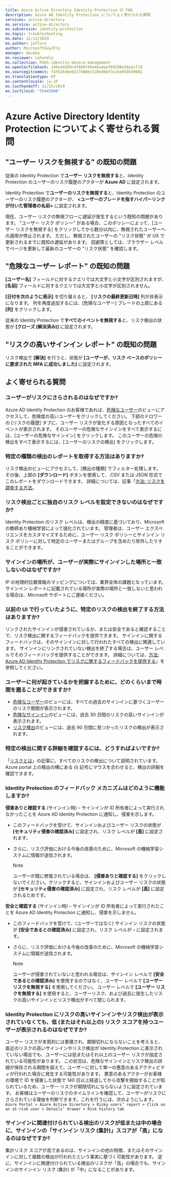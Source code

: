 ```yaml
---
title: Azure Active Directory Identity Protection の FAQ
description: Azure AD Identity Protection についてよく寄せられる質問
services: active-directory
ms.service: active-directory
ms.subservice: identity-protection
ms.topic: troubleshooting
ms.date: 12/13/2019
ms.author: joflore
author: MicrosoftGuyJFlo
manager: daveba
ms.reviewer: sahandle
ms.collection: M365-identity-device-management
ms.openlocfilehash: 140ad45d9c4f6b6f49a4ea4aefb9298e58a2cf10
ms.sourcegitcommit: f4f626d6e92174086c530ed9bf3ccbe058639081
ms.translationtype: HT
ms.contentlocale: ja-JP
ms.lasthandoff: 12/25/2019
ms.locfileid: "75443566"
---
```

# <a name="frequently-asked-questions-identity-protection-in-azure-active-directory"></a>Azure Active Directory Identity Protection についてよく寄せられる質問

## <a name="dismiss-user-risk-known-issues"></a>"ユーザー リスクを無視する" の既知の問題

従来の Identity Protection で**ユーザー リスクを無視する**と、Identity Protection のユーザーのリスク履歴のアクターが **Azure AD** に設定されます。

Identity Protection で**ユーザーのリスクを無視する**と、Identity Protection のユーザーのリスク履歴のアクターが、 **\<ユーザーのブレードを指すハイパーリンクが付いた管理者の名前\>** に設定されます。

現在、ユーザー リスクの無視フローに遅延が発生するという既知の問題があります。 "ユーザー リスク ポリシー" がある場合、このポリシーによって、[ユーザー リスクを無視する] をクリックしてから数分以内に、無視されたユーザーへの適用が停止されます。 ただし、無視されたユーザーの "リスク状態" が UX で更新されるまでに既知の遅延があります。 回避策としては、ブラウザー レベルでページを更新して最新のユーザーの "リスク状態" を確認します。

## <a name="risky-users-report-known-issues"></a>"危険なユーザー レポート" の既知の問題

**[ユーザー名]** フィールドに対するクエリでは大文字と小文字が区別されますが、 **[名前]** フィールドに対するクエリでは大文字と小文字が区別されません。

**[日付を次のように表示]** を切り替えると、 **[リスクの最終更新日時]** 列が非表示になります。 列を再度追加するには、[危険なユーザー] ブレードの上部にある **[列]** をクリックします。

従来の Identity Protection で**すべてのイベントを無視する**と、リスク検出の状態が **[クローズ (解決済み)]** に設定されます。

## <a name="risky-sign-ins-report-known-issues"></a>"リスクの高いサインイン レポート" の既知の問題

リスク検出で **[解決]** を行うと、状態が **[ユーザーが、リスク ベースのポリシーに要求された MFA に成功しました]** に設定されます。

## <a name="frequently-asked-questions"></a>よく寄せられる質問

### <a name="why-is-a-user-is-at-risk"></a>ユーザーがリスクにさらされるのはなぜですか?

Azure AD Identity Protection のお客様であれば、[危険なユーザー](howto-identity-protection-investigate-risk.md#risky-users)のビューにアクセスして、危険度の高いユーザーをクリックしてください。 下部のドロワーの [リスクの履歴] タブに、ユーザー リスクが変化する原因となったすべてのイベントが表示されます。 そのユーザーの危険なサインインをすべて表示するには、[ユーザーの危険なサインイン] をクリックします。 このユーザーの危険の検出をすべて表示するには、[ユーザーのリスクの検出] をクリックします。

### <a name="how-can-i-get-a-report-of-detections-of-a-specific-type"></a>特定の種類の検出のレポートを取得する方法はありますか?

リスク検出のビューにアクセスして、[検出の種類] でフィルター処理します。 その後、上部の **[ダウンロード]** ボタンを使用して、.CSV または JSON 形式でこのレポートをダウンロードできます。 詳細については、記事「[方法: リスクを調査する方法](howto-identity-protection-investigate-risk.md#risk-detections)。

### <a name="why-cant-i-set-my-own-risk-levels-for-each-risk-detection"></a>リスク検出ごとに独自のリスク レベルを設定できないのはなぜですか?

Identity Protection のリスク レベルは、検出の精度に基づいており、Microsoft の教師あり機械学習によって強化されています。 管理者は、ユーザー エクスペリエンスをカスタマイズするために、ユーザー リスク ポリシーとサインイン リスク ポリシーに対して特定のユーザーまたはグループを含めたり除外したりすることができます。

### <a name="why-does-the-location-of-a-sign-in-not-match-where-the-user-truly-signed-in-from"></a>サインインの場所が、ユーザーが実際にサインインした場所と一致しないのはなぜですか?

IP の地理的位置情報のマッピングについては、業界全体の課題となっています。 サインイン レポートに記載されている場所が実際の場所と一致しないと思われる場合は、Microsoft サポートにご連絡ください。 

### <a name="how-can-i-close-specific-risk-detections-like-i-did-in-the-old-ui"></a>以前の UI で行っていたように、特定のリスクの検出を終了する方法はありますか?

リンクされたサインインが侵害されているか、または安全であると確認することで、リスク検出に関するフィードバックを提供できます。 サインインに関するフィードバックは、そのサインインに対して行われたすべての検出に関連しています。 サインインにリンクされていない検出を終了する場合は、ユーザー レベルでそのフィードバックを提供することができます。 詳細については、[方法: Azure AD Identity Protection でリスクに関するフィードバックを提供する](howto-identity-protection-risk-feedback.md)」を参照してください。

### <a name="how-far-can-i-go-back-in-time-to-understand-whats-going-on-with-my-user"></a>ユーザーに何が起きているかを把握するために、どのくらいまで時間を遡ることができますか?

- [危険なユーザー](howto-identity-protection-investigate-risk.md#risky-users)のビューには、すべての過去のサインインに基づくユーザーのリスク期間が表示されます。 
- [危険なサインイン](howto-identity-protection-investigate-risk.md#risky-sign-ins)のビューには、過去 30 日間のリスクの高いサインインが表示されます。 
- [リスク検出](howto-identity-protection-investigate-risk.md#risk-detections)のビューには、過去 90 日間に見つかったリスクの検出が表示されます。

### <a name="how-can-i-learn-more-about-a-specific-detection"></a>特定の検出に関する詳細を確認するには、どうすればよいですか?

「[リスクとは](concept-identity-protection-risks.md#risk-types-and-detection)」の記事に、すべてのリスクの検出について説明されています。 Azure portal 上の検出の横にある (i) 記号にマウスを合わせると、検出の詳細を確認できます。

### <a name="how-do-the-feedback-mechanisms-in-identity-protection-work"></a>Identity Protection のフィードバック メカニズムはどのように機能しますか?

**侵害ありと確認する** (サインイン時) – サインインが ID 所有者によって実行されなかったことを Azure AD Identity Protection に通知し、侵害を示します。

- このフィードバックを受けて、サインインおよびユーザー リスクの状態が **[セキュリティ侵害の確認済み]** に設定され、リスク レベルが **[高]** に設定されます。

- さらに、リスク評価における今後の改善のために、Microsoft の機械学習システムに情報が送信されます。

    > [!NOTE]
    > ユーザーが既に修復されている場合は、 **[侵害ありと確認する]** をクリックしないでください。クリックすると、サインインおよびユーザー リスクの状態が **[セキュリティ侵害の確認済み]** に設定され、リスク レベルが **[高]** に設定されるためです。

**安全と確認する** (サインイン時) – サインインが ID 所有者によって実行されたことを Azure AD Identity Protection に通知し、侵害を示しません。

- このフィードバックを受けて、(ユーザーではなく) サインイン リスクの状態が **[安全であるとの確認済み]** に設定され、リスク レベルが **-** に設定されます。

- さらに、リスク評価における今後の改善のために、Microsoft の機械学習システムに情報が送信されます。

    > [!NOTE]
    > ユーザーが侵害されていないと思われる場合は、サインイン レベルで **[安全であるとの確認済み]** を使用するのではなく、ユーザー レベルで **[ユーザー リスクを無視する]** を使用してください。 ユーザー レベルで **[ユーザー リスクを無視する]** を使用すると、ユーザーリスク、および過去に発生したリスクの高いサインインとリスク検出がすべて閉じられます。

### <a name="why-am-i-seeing-a-user-with-a-low-or-above-risk-score-even-if-no-risky-sign-ins-or-risk-detections-are-shown-in-identity-protection"></a>Identity Protection にリスクの高いサインインやリスク検出が表示されていなくても、低 (またはそれ以上の) リスク スコアを持つユーザーが表示されるのはなぜですか?

ユーザー リスクが本質的には累積され、期限切れにならないことを考えると、直近のリスクの高いサインインやリスク検出が Identity Protection に表示されていない場合でも、ユーザーには低またはそれ以上のユーザー リスクが設定されている可能性があります。 この状況は、危険なサインインとリスク検出の詳細が保存される期間を超えて、ユーザーに対して単一の悪意のあるアクティビティが行われた場合に発生する可能性があります。 悪意のあるアクターがお客様の環境で ID を侵害した状態で 140 日以上経過してから攻撃を開始することが知られているため、ユーザー リスクが期限切れにならないように設定されています。 お客様はユーザーのリスクのタイムラインを確認して、ユーザーがリスクにさらされている理由を判断できます。これを行うには、次のようにします。 `Azure Portal > Azure Active Directory > Risky users’ report > Click on an at-risk user > Details’ drawer > Risk history tab`

### <a name="why-does-a-sign-in-have-a-sign-in-risk-aggregate-score-of-high-when-the-detections-associated-with-it-are-of-low-or-medium-risk"></a>サインインに関連付けられている検出のリスクが低または中の場合に、サインインの「サインイン リスク (集計)」スコアが「高」になるのはなぜですか?

集計リスク スコアが高であるのは、サインインの他の特徴、またはそのサインインに対して複数の検出が行われたという事実に基づく可能性があります。 逆に、サインインに関連付けられている検出のリスクが「高」の場合でも、サインインのサインイン リスク (集計) が「中」になることがあります。 
